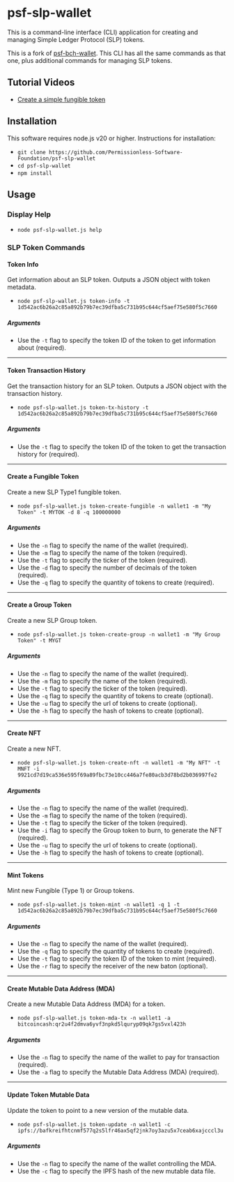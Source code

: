 # psf-slp-wallet

This is a command-line interface (CLI) application for creating and managing Simple Ledger Protocol (SLP) tokens.

This is a fork of [psf-bch-wallet](https://github.com/Permissionless-Software-Foundation/psf-bch-wallet). This CLI has all the same commands as that one, plus additional commands for managing SLP tokens.

## Tutorial Videos

- [Create a simple fungible token](https://www.youtube.com/watch?v=gjgeUIWekoA)

## Installation

This software requires node.js v20 or higher. Instructions for installation:

- `git clone https://github.com/Permissionless-Software-Foundation/psf-slp-wallet`
- `cd psf-slp-wallet`
- `npm install`

## Usage

### Display Help

- `node psf-slp-wallet.js help`

### SLP Token Commands

#### Token Info

Get information about an SLP token. Outputs a JSON object with token metadata.

- `node psf-slp-wallet.js token-info -t 1d542ac6b26a2c85a892b79b7ec39dfba5c731b95c644cf5aef75e580f5c7660`

##### Arguments
- Use the `-t` flag to specify the token ID of the token to get information about (required).

---

#### Token Transaction History

Get the transaction history for an SLP token. Outputs a JSON object with the transaction history.

- `node psf-slp-wallet.js token-tx-history -t 1d542ac6b26a2c85a892b79b7ec39dfba5c731b95c644cf5aef75e580f5c7660`

##### Arguments
- Use the `-t` flag to specify the token ID of the token to get the transaction history for (required).

---

#### Create a Fungible Token

Create a new SLP Type1 fungible token.

- `node psf-slp-wallet.js token-create-fungible -n wallet1 -m "My Token" -t MYTOK -d 8 -q 100000000`

##### Arguments
- Use the `-n` flag to specify the name of the wallet (required).
- Use the `-m` flag to specify the name of the token (required).
- Use the `-t` flag to specify the ticker of the token (required).
- Use the `-d` flag to specify the number of decimals of the token (required).
- Use the `-q` flag to specify the quantity of tokens to create (required).

---

#### Create a Group Token

Create a new SLP Group token.

- `node psf-slp-wallet.js token-create-group -n wallet1 -m "My Group Token" -t MYGT`

##### Arguments
- Use the `-n` flag to specify the name of the wallet (required).
- Use the `-m` flag to specify the name of the token (required).
- Use the `-t` flag to specify the ticker of the token (required).
- Use the `-q` flag to specify the quantity of tokens to create (optional).
- Use the `-u` flag to specify the url of tokens to create (optional).
- Use the `-h` flag to specify the hash of tokens to create (optional).

---

#### Create NFT

Create a new NFT.

- `node psf-slp-wallet.js token-create-nft -n wallet1 -m "My NFT" -t MNFT -i 9921cd7d19ca536e595f69a89fbc73e10cc446a7fe80acb3d78bd2b036997fe2`

##### Arguments
- Use the `-n` flag to specify the name of the wallet (required).
- Use the `-m` flag to specify the name of the token (required).
- Use the `-t` flag to specify the ticker of the token (required).
- Use the `-i` flag to specify the Group token to burn, to generate the NFT (required).
- Use the `-u` flag to specify the url of tokens to create (optional).
- Use the `-h` flag to specify the hash of tokens to create (optional).

---

#### Mint Tokens

Mint new Fungible (Type 1) or Group tokens.

- `node psf-slp-wallet.js token-mint -n wallet1 -q 1 -t 1d542ac6b26a2c85a892b79b7ec39dfba5c731b95c644cf5aef75e580f5c7660`   

##### Arguments
- Use the `-n` flag to specify the name of the wallet (required).
- Use the `-q` flag to specify the quantity of tokens to create (required).
- Use the `-t` flag to specify the token ID of the token to mint (required).
- Use the `-r` flag to specify the receiver of the new baton (optional).    

---

#### Create Mutable Data Address (MDA)

Create a new Mutable Data Address (MDA) for a token.

- `node psf-slp-wallet.js token-mda-tx -n wallet1 -a bitcoincash:qr2u4f2dmva6yvf3npkd5lquryp09qk7gs5vxl423h`

##### Arguments
- Use the `-n` flag to specify the name of the wallet to pay for transaction (required).
- Use the `-a` flag to specify the Mutable Data Address (MDA) (required).

---

#### Update Token Mutable Data

Update the token to point to a new version of the mutable data.

- `node psf-slp-wallet.js token-update -n wallet1 -c ipfs://bafkreifhtcnmf577q2s5lfr46ax5qf2jnk7oy3azu5x7ceab6xajcccl3u`

##### Arguments

- Use the `-n` flag to specify the name of the wallet controlling the MDA.
- Use the `-c` flag to specify the IPFS hash of the new mutable data file.


